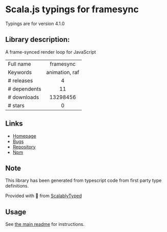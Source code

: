 
# Scala.js typings for framesync

Typings are for version 4.1.0

## Library description:
A frame-synced render loop for JavaScript

|                    |                 |
| ------------------ | :-------------: |
| Full name          | framesync |
| Keywords           | animation, raf |
| # releases         | 4 |
| # dependents       | 11 |
| # downloads        | 13298456 |
| # stars            | 0 |

## Links
- [Homepage](https://github.com/Popmotion/popmotion)
- [Bugs](https://github.com/Popmotion/popmotion/issues)
- [Repository](https://github.com/Popmotion/popmotion)
- [Npm](https://www.npmjs.com/package/framesync)
    


## Note
This library has been generated from typescript code from first party type definitions.

Provided with :purple_heart: from [ScalablyTyped](https://github.com/oyvindberg/ScalablyTyped)

## Usage
See [the main readme](../../readme.md) for instructions.


